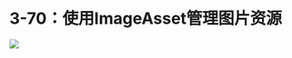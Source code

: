 # 3-70：使用ImageAsset管理图片资源

![](https://gitlab.com/kiriha/my-public-pictures/-/raw/main/pictures/2024/06/23_16_47_16_202406231647655.png)
